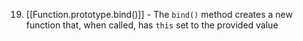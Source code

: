 19. [[Function.prototype.bind()]] - The `bind()` method creates a new function that, when called, has `this` set to the provided value